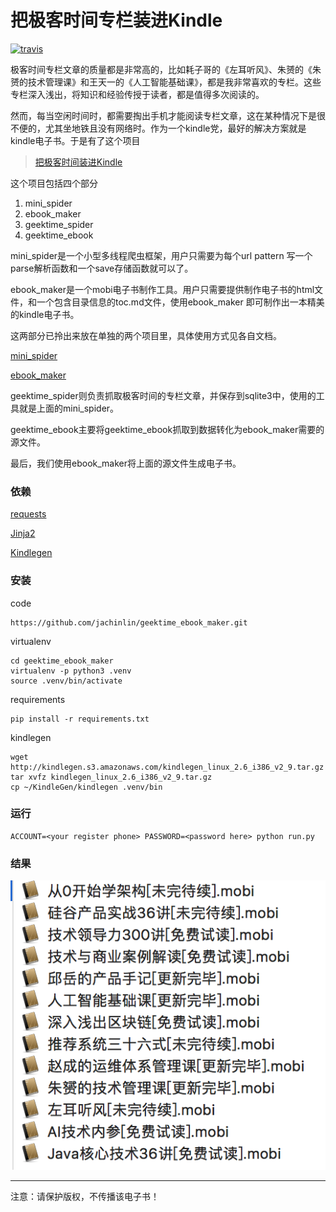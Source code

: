 # 把极客时间专栏装进Kindle

[![travis](https://travis-ci.org/jachinlin/geektime_ebook_maker.svg?branch=master)](https://travis-ci.org/jachinlin/geektime_ebook_maker)

极客时间专栏文章的质量都是非常高的，比如耗子哥的《左耳听风》、朱赟的《朱赟的技术管理课》和王天一的《人工智能基础课》，都是我非常喜欢的专栏。这些专栏深入浅出，将知识和经验传授于读者，都是值得多次阅读的。

然而，每当空闲时间时，都需要掏出手机才能阅读专栏文章，这在某种情况下是很不便的，尤其坐地铁且没有网络时。作为一个kindle党，最好的解决方案就是kindle电子书。于是有了这个项目
>[把极客时间装进Kindle](https://github.com/jachinlin/geektime_ebook_maker)

这个项目包括四个部分
1. mini_spider
2. ebook_maker
3. geektime_spider
4. geektime_ebook

mini_spider是一个小型多线程爬虫框架，用户只需要为每个url pattern 写一个parse解析函数和一个save存储函数就可以了。

ebook_maker是一个mobi电子书制作工具。用户只需要提供制作电子书的html文件，和一个包含目录信息的toc.md文件，使用ebook_maker 即可制作出一本精美的kindle电子书。

这两部分已拎出来放在单独的两个项目里，具体使用方式见各自文档。

[mini_spider](https://github.com/jachinlin/mini_spider)

[ebook_maker](https://github.com/jachinlin/ebook_maker)

geektime_spider则负责抓取极客时间的专栏文章，并保存到sqlite3中，使用的工具就是上面的mini_spider。

geektime_ebook主要将geektime_ebook抓取到数据转化为ebook_maker需要的源文件。

最后，我们使用ebook_maker将上面的源文件生成电子书。


### 依赖

[requests](http://www.python-requests.org/en/master/)

[Jinja2](http://jinja.pocoo.org/)

[Kindlegen](https://www.amazon.com/gp/feature.html?ie=UTF8&docId=1000765211)

### 安装

code

```
https://github.com/jachinlin/geektime_ebook_maker.git
```

virtualenv
```
cd geektime_ebook_maker
virtualenv -p python3 .venv
source .venv/bin/activate
```

requirements

```
pip install -r requirements.txt
```

kindlegen

```
wget http://kindlegen.s3.amazonaws.com/kindlegen_linux_2.6_i386_v2_9.tar.gz
tar xvfz kindlegen_linux_2.6_i386_v2_9.tar.gz
cp ~/KindleGen/kindlegen .venv/bin

```

### 运行

```
ACCOUNT=<your register phone> PASSWORD=<password here> python run.py
```


### 结果

![ebook_column](./column_ebook.png)

-----
注意：请保护版权，不传播该电子书！
